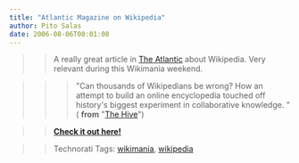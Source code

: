 ```yaml
---
title: "Atlantic Magazine on Wikipedia"
author: Pito Salas
date: 2006-08-06T00:01:08
---
```



>>

>> A really great article in [The Atlantic](<http://www.theatlantic.com>)
about Wikipedia. Very relevant during this Wikimania weekend.

>>

>>> "Can thousands of Wikipedians be wrong? How an attempt to build an online
encyclopedia touched off history's biggest experiment in collaborative
knowledge. " ( **from** "[The
Hive](<http://www.theatlantic.com/doc/200609/wikipedia> "The Hive")")

>>

>> **[Check it out here!](<http://www.theatlantic.com/doc/200609/wikipedia>)**

>>

>> Technorati Tags: [wikimania](<http://www.technorati.com/tag/wikimania>),
[wikipedia](<http://www.technorati.com/tag/wikipedia>)


